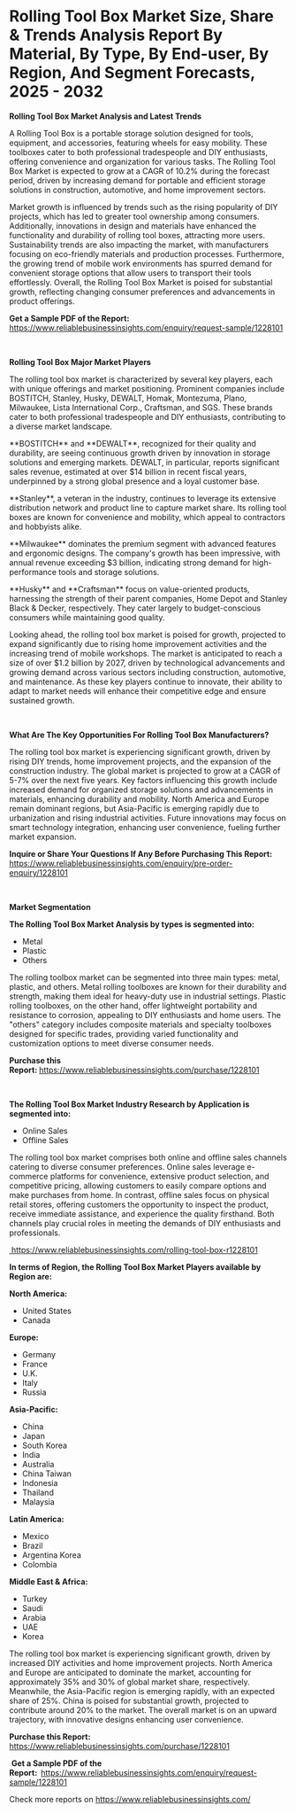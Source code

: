 <p><h1>Rolling Tool Box Market Size, Share & Trends Analysis Report By Material, By Type, By End-user, By Region, And Segment Forecasts, 2025 - 2032</h1></p><p><strong>Rolling Tool Box Market Analysis and Latest Trends</strong></p>
<p><p>A Rolling Tool Box is a portable storage solution designed for tools, equipment, and accessories, featuring wheels for easy mobility. These toolboxes cater to both professional tradespeople and DIY enthusiasts, offering convenience and organization for various tasks. The Rolling Tool Box Market is expected to grow at a CAGR of 10.2% during the forecast period, driven by increasing demand for portable and efficient storage solutions in construction, automotive, and home improvement sectors.</p><p>Market growth is influenced by trends such as the rising popularity of DIY projects, which has led to greater tool ownership among consumers. Additionally, innovations in design and materials have enhanced the functionality and durability of rolling tool boxes, attracting more users. Sustainability trends are also impacting the market, with manufacturers focusing on eco-friendly materials and production processes. Furthermore, the growing trend of mobile work environments has spurred demand for convenient storage options that allow users to transport their tools effortlessly. Overall, the Rolling Tool Box Market is poised for substantial growth, reflecting changing consumer preferences and advancements in product offerings.</p></p>
<p><strong>Get a Sample PDF of the Report:&nbsp;</strong> <a href="https://www.reliablebusinessinsights.com/enquiry/request-sample/1228101?utm_campaign=2350&utm_medium=2&utm_source=Github&utm_content=ia&utm_term=17022025&utm_id=rolling-tool-box">https://www.reliablebusinessinsights.com/enquiry/request-sample/1228101</a></p>
<p>&nbsp;</p>
<p><strong>Rolling Tool Box Major Market Players</strong></p>
<p><p>The rolling tool box market is characterized by several key players, each with unique offerings and market positioning. Prominent companies include BOSTITCH, Stanley, Husky, DEWALT, Homak, Montezuma, Plano, Milwaukee, Lista International Corp., Craftsman, and SGS. These brands cater to both professional tradespeople and DIY enthusiasts, contributing to a diverse market landscape.</p><p>**BOSTITCH** and **DEWALT**, recognized for their quality and durability, are seeing continuous growth driven by innovation in storage solutions and emerging markets. DEWALT, in particular, reports significant sales revenue, estimated at over $14 billion in recent fiscal years, underpinned by a strong global presence and a loyal customer base.</p><p>**Stanley**, a veteran in the industry, continues to leverage its extensive distribution network and product line to capture market share. Its rolling tool boxes are known for convenience and mobility, which appeal to contractors and hobbyists alike.</p><p>**Milwaukee** dominates the premium segment with advanced features and ergonomic designs. The company's growth has been impressive, with annual revenue exceeding $3 billion, indicating strong demand for high-performance tools and storage solutions.</p><p>**Husky** and **Craftsman** focus on value-oriented products, harnessing the strength of their parent companies, Home Depot and Stanley Black & Decker, respectively. They cater largely to budget-conscious consumers while maintaining good quality.</p><p>Looking ahead, the rolling tool box market is poised for growth, projected to expand significantly due to rising home improvement activities and the increasing trend of mobile workshops. The market is anticipated to reach a size of over $1.2 billion by 2027, driven by technological advancements and growing demand across various sectors including construction, automotive, and maintenance. As these key players continue to innovate, their ability to adapt to market needs will enhance their competitive edge and ensure sustained growth.</p></p>
<p>&nbsp;</p>
<p><strong>What Are The Key Opportunities For Rolling Tool Box Manufacturers?</strong></p>
<p><p>The rolling tool box market is experiencing significant growth, driven by rising DIY trends, home improvement projects, and the expansion of the construction industry. The global market is projected to grow at a CAGR of 5-7% over the next five years. Key factors influencing this growth include increased demand for organized storage solutions and advancements in materials, enhancing durability and mobility. North America and Europe remain dominant regions, but Asia-Pacific is emerging rapidly due to urbanization and rising industrial activities. Future innovations may focus on smart technology integration, enhancing user convenience, fueling further market expansion.</p></p>
<p><strong>Inquire or Share Your Questions If Any Before Purchasing This Report:</strong> <a href="https://www.reliablebusinessinsights.com/enquiry/pre-order-enquiry/1228101?utm_campaign=2350&utm_medium=2&utm_source=Github&utm_content=ia&utm_term=17022025&utm_id=rolling-tool-box">https://www.reliablebusinessinsights.com/enquiry/pre-order-enquiry/1228101</a></p>
<p>&nbsp;</p>
<p><strong>Market Segmentation</strong></p>
<p><strong>The Rolling Tool Box Market Analysis by types is segmented into:</strong></p>
<p><ul><li>Metal</li><li>Plastic</li><li>Others</li></ul></p>
<p><p>The rolling toolbox market can be segmented into three main types: metal, plastic, and others. Metal rolling toolboxes are known for their durability and strength, making them ideal for heavy-duty use in industrial settings. Plastic rolling toolboxes, on the other hand, offer lightweight portability and resistance to corrosion, appealing to DIY enthusiasts and home users. The "others" category includes composite materials and specialty toolboxes designed for specific trades, providing varied functionality and customization options to meet diverse consumer needs.</p></p>
<p><strong>Purchase this Report:&nbsp;</strong><a href="https://www.reliablebusinessinsights.com/purchase/1228101?utm_campaign=2350&utm_medium=2&utm_source=Github&utm_content=ia&utm_term=17022025&utm_id=rolling-tool-box">https://www.reliablebusinessinsights.com/purchase/1228101</a></p>
<p>&nbsp;</p>
<p><strong>The Rolling Tool Box Market Industry Research by Application is segmented into:</strong></p>
<p><ul><li>Online Sales</li><li>Offline Sales</li></ul></p>
<p><p>The rolling tool box market comprises both online and offline sales channels catering to diverse consumer preferences. Online sales leverage e-commerce platforms for convenience, extensive product selection, and competitive pricing, allowing customers to easily compare options and make purchases from home. In contrast, offline sales focus on physical retail stores, offering customers the opportunity to inspect the product, receive immediate assistance, and experience the quality firsthand. Both channels play crucial roles in meeting the demands of DIY enthusiasts and professionals.</p></p>
<p><a href="https://www.reliablebusinessinsights.com/rolling-tool-box-r1228101?utm_campaign=2350&utm_medium=2&utm_source=Github&utm_content=ia&utm_term=17022025&utm_id=rolling-tool-box">&nbsp;https://www.reliablebusinessinsights.com/rolling-tool-box-r1228101</a></p>
<p><strong>In terms of Region, the Rolling Tool Box Market Players available by Region are:</strong></p>
<p>
    <p> <strong> North America: </strong>
        <ul>
            <li>United States</li>
            <li>Canada</li>
        </ul>
        </p> 
    <p> <strong> Europe: </strong>
        <ul>
            <li>Germany</li>
            <li>France</li>
            <li>U.K.</li>
            <li>Italy</li>
            <li>Russia</li>
        </ul>
        </p> 
    <p> <strong> Asia-Pacific: </strong>
        <ul>
            <li>China</li>
            <li>Japan</li>
            <li>South Korea</li>
            <li>India</li>
            <li>Australia</li>
            <li>China Taiwan</li>
            <li>Indonesia</li>
            <li>Thailand</li>
            <li>Malaysia</li>
        </ul>
        </p> 
    <p> <strong> Latin America: </strong>
        <ul>
            <li>Mexico</li>
            <li>Brazil</li>
            <li>Argentina Korea</li>
            <li>Colombia</li>
        </ul>
        </p> 
    <p> <strong> Middle East & Africa: </strong>
        <ul>
            <li>Turkey</li>
            <li>Saudi</li>
            <li>Arabia</li>
            <li>UAE</li>
            <li>Korea</li>
        </ul>
    </p>
    </p>
<p><p>The rolling tool box market is experiencing significant growth, driven by increased DIY activities and home improvement projects. North America and Europe are anticipated to dominate the market, accounting for approximately 35% and 30% of global market share, respectively. Meanwhile, the Asia-Pacific region is emerging rapidly, with an expected share of 25%. China is poised for substantial growth, projected to contribute around 20% to the market. The overall market is on an upward trajectory, with innovative designs enhancing user convenience.</p></p>
<p><strong>Purchase this Report: </strong><a href="https://www.reliablebusinessinsights.com/purchase/1228101?utm_campaign=2350&utm_medium=2&utm_source=Github&utm_content=ia&utm_term=17022025&utm_id=rolling-tool-box">https://www.reliablebusinessinsights.com/purchase/1228101</a></p>
<p>&nbsp;<strong>Get a Sample PDF of the Report:&nbsp;&nbsp;</strong><a href="https://www.reliablebusinessinsights.com/enquiry/request-sample/1228101?utm_campaign=2350&utm_medium=2&utm_source=Github&utm_content=ia&utm_term=17022025&utm_id=rolling-tool-box">https://www.reliablebusinessinsights.com/enquiry/request-sample/1228101</a></p>
<p><strong></strong></p>
<p>Check more reports on <a href="https://www.reliablebusinessinsights.com/?utm_campaign=2350&utm_medium=2&utm_source=Github&utm_content=ia&utm_term=17022025&utm_id=rolling-tool-box">https://www.reliablebusinessinsights.com/</a></p>